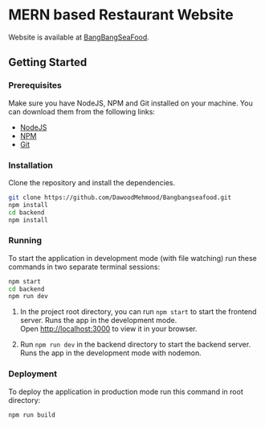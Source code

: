 # MERN based Restaurant Website

Website is available at [BangBangSeaFood](https://bangbangseafood.com/home).

## Getting Started

### Prerequisites

Make sure you have NodeJS, NPM and Git installed on your machine. You can download them
from the following links:

- [NodeJS](http://nodejs.org/)
- [NPM](https://www.npmjs.com/)
- [Git](https://git-scm.com/)

### Installation

Clone the repository and install the dependencies.

```bash
git clone https://github.com/DawoodMehmood/Bangbangseafood.git
npm install
cd backend
npm install
```

### Running

To start the application in development mode (with file watching) run these commands in two separate terminal sessions:

```bash
npm start
cd backend
npm run dev
```

1. In the project root directory, you can run `npm start` to start the frontend server.
   Runs the app in the development mode.\
   Open [http://localhost:3000](http://localhost:3000) to view it in your browser.

2. Run `npm run dev` in the backend directory to start the backend server.
   Runs the app in the development mode with nodemon.

### Deployment

To deploy the application in production mode run this command in root directory:

```bash
npm run build
```

